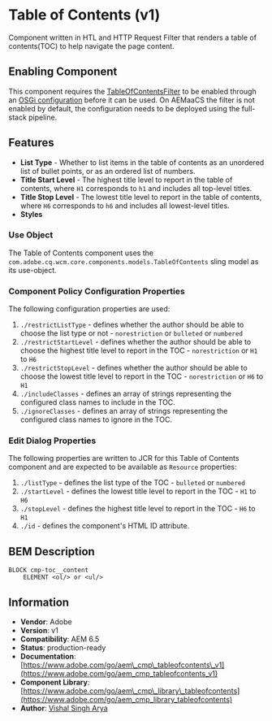 <!--
Copyright 2022 Adobe

Licensed under the Apache License, Version 2.0 (the "License");
you may not use this file except in compliance with the License.
You may obtain a copy of the License at

    http://www.apache.org/licenses/LICENSE-2.0

Unless required by applicable law or agreed to in writing, software
distributed under the License is distributed on an "AS IS" BASIS,
WITHOUT WARRANTIES OR CONDITIONS OF ANY KIND, either express or implied.
See the License for the specific language governing permissions and
limitations under the License.
-->
Table of Contents (v1)
====
Component written in HTL and HTTP Request Filter that renders a table of contents(TOC) to help navigate the page content.

## Enabling Component

This component requires the [TableOfContentsFilter](../../../../../../../../../../../bundles/core/src/main/java/com/adobe/cq/wcm/core/components/internal/servlets/TableOfContentsFilter.java) 
to be enabled through an [OSGi configuration](../../../../../../../../../../../config/src/content/jcr_root/apps/core/wcm/config/com.adobe.cq.wcm.core.components.internal.servlets.TableOfContentsFilter.config) 
before it can be used. On AEMaaCS the filter is not enabled by default, the configuration needs to be deployed using the full-stack pipeline.

## Features
* **List Type** - Whether to list items in the table of contents as an unordered list of bullet points, or as an ordered list of numbers.
* **Title Start Level** - The highest title level to report in the table of contents, where `H1` corresponds to `h1` and includes all top-level titles.
* **Title Stop Level** - The lowest title level to report in the table of contents, where `H6` corresponds to `h6` and includes all lowest-level titles.
* **Styles**

### Use Object
The Table of Contents component uses the `com.adobe.cq.wcm.core.components.models.TableOfContents` sling model as its use-object.

### Component Policy Configuration Properties
The following configuration properties are used:

1. `./restrictListType` - defines whether the author should be able to choose the list type or not - `norestriction` or `bulleted` or `numbered`
2. `./restrictStartLevel` - defines whether the author should be able to choose the highest title level to report in the TOC - `norestriction` or `H1` to `H6`
3. `./restrictStopLevel` - defines whether the author should be able to choose the lowest title level to report in the TOC - `norestriction` or `H6` to `H1`
4. `./includeClasses` - defines an array of strings representing the configured class names to include in the TOC.
5. `./ignoreClasses` - defines an array of strings representing the configured class names to ignore in the TOC.

### Edit Dialog Properties
The following properties are written to JCR for this Table of Contents component and are expected to be available as `Resource` properties:

1. `./listType` - defines the list type of the TOC - `bulleted` or `numbered`
2. `./startLevel` - defines the lowest title level to report in the TOC - `H1` to `H6`
3. `./stopLevel` - defines the highest title level to report in the TOC - `H6` to `H1`
4. `./id` - defines the component's HTML ID attribute.

## BEM Description
```
BLOCK cmp-toc__content
    ELEMENT <ol/> or <ul/>
```

## Information
* **Vendor**: Adobe
* **Version**: v1
* **Compatibility**: AEM 6.5
* **Status**: production-ready
* **Documentation**: [https://www.adobe.com/go/aem\_cmp\_tableofcontents\_v1](https://www.adobe.com/go/aem_cmp_tableofcontents_v1)
* **Component Library**: [https://www.adobe.com/go/aem\_cmp\_library\_tableofcontents](https://www.adobe.com/go/aem_cmp_library_tableofcontents)
* **Author**: [Vishal Singh Arya](https://github.com/vsarya)
